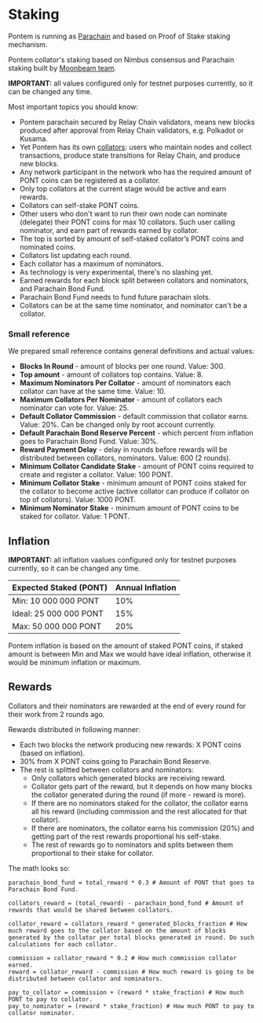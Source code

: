 # Staking

Pontem is running as [Parachain](https://wiki.polkadot.network/docs/learn-parachains) and based on Proof of Stake staking mechanism.

Pontem collator's staking based on Nimbus consensus and Parachain staking built by [Moonbeam team](https://docs.moonbeam.network/learn/features/staking/).

**IMPORTANT:** all values configured only for testnet purposes currently, so it can be changed any time.

Most important topics you should know:

* Pontem parachain secured by Relay Chain validators, means new blocks produced after approval from Relay Chain validators, e.g. Polkadot or Kusama.
* Yet Pontem has its own [collators](https://wiki.polkadot.network/docs/learn-collator): users who maintain nodes and collect transactions, produce state transitions for Relay Chain, and produce new blocks.
* Any network participant in the network who has the required amount of PONT coins can be registered as a collator.
* Only top collators at the current stage would be active and earn rewards.
* Collators can self-stake PONT coins.
* Other users who don't want to run their own node can nominate (delegate) their PONT coins for max 10 collators. Such user calling nominator, and earn part of rewards earned by collator.
* The top is sorted by amount of self-staked collator’s PONT coins and nominated coins.
* Collators list updating each round.
* Each collator has a maximum of nominators.
* As technology is very experimental, there's no slashing yet.
* Earned rewards for each block split between collators and nominators, and Parachain Bond Fund.
* Parachain Bond Fund needs to fund future parachain slots.
* Collators can be at the same time nominator, and nominator can't be a collator.

### Small reference

We prepared small reference contains general definitions and actual values:

* **Blocks In Round** - amount of blocks per one round. Value: 300.
* **Top amount** - amount of collators top contains. Value: 8.
* **Maximum Nominators Per Collator** - amount of nominators each collator can have at the same time. Value: 10.
* **Maximum Collators Per Nominator** - amount of collators each nominator can vote for. Value: 25.
* **Default Collator Commission** - default commission that collator earns. Value: 20%. Can be changed only by root account currently.
* **Default Parachain Bond Reserve Percent** - which percent from inflation goes to Parachain Bond Fund. Value: 30%.
* **Reward Payment Delay** - delay in rounds before rewards will be distributed between collators, nominators. Value: 600 (2 rounds).
* **Minimum Collator Candidate Stake** - amount of PONT coins required to create and register a collator. Value: 100 PONT.
* **Minimum Collator Stake** - minimum amount of PONT coins staked for the collator to become active (active collator can produce if collator on top of collators). Value: 1000 PONT.
* **Minimum Nominator Stake** - minimum amount of PONT coins to be staked for collator. Value: 1 PONT.

## Inflation

**IMPORTANT:** all inflation vaalues configured only for testnet purposes currently, so it can be changed any time.

| Expected Staked (PONT)        | Annual Inflation |
| ----------------------------- | ---------------- |
| Min:   10 000 000 PONT        |  10%             |
| Ideal: 25 000 000 PONT        |  15%             |
| Max:   50 000 000 PONT        |  20%             |

Pontem inflation is based on the amount of staked PONT coins, if staked amount is between Min and Max we would have ideal inflation, otherwise it would be minimum inflation or maximum.

## Rewards

Collators and their nominators are rewarded at the end of every round for their work from 2 rounds ago.

Rewards distributed in following manner:

* Each two blocks the network producing new rewards: X PONT coins (based on inflation).
* 30% from X PONT coins going to Parachain Bond Reserve.
* The rest is splitted between collators and nominators:
  * Only collators which generated blocks are receiving reward.
  * Collator gets part of the reward, but it depends on how many blocks the collator generated during the round (if more - reward is more).
  * If there are no nominators staked for the collator, the collator earns all his reward (including commission and the rest allocated for that collator).
  * If there are nominators, the collator earns his commission (20%) and getting part of the rest rewards proportional his self-stake.
  * The rest of rewards go to nominators and splits between them proportional to their stake for collator.

The math looks so:

```text
parachain_bond_fund = total_reward * 0.3 # Amount of PONT that goes to Parachain Bond Fund.

collators_reward = (total_reward) - parachain_bond_fund # Amount of rewards that would be shared between collators.  

collator_reward = collators_reward * generated_blocks_fraction # How much reward goes to the collator based on the amount of blocks generated by the collator per total blocks generated in round. Do such calculations for each collator.

commission = collator_reward * 0.2 # How much commission collator earned.
reward = collator_reward - commission # How much reward is going to be distributed between collator and nominators.

pay_to_collator = commission + (reward * stake_fraction) # How much PONT to pay to collator.
pay_to_nominator = (reward * stake_fraction) # How much PONT to pay to collator nominator.
```
